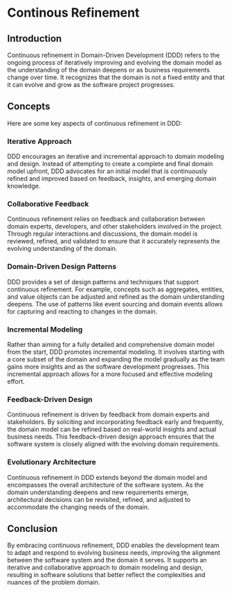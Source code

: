 # Continous Refinement

## Introduction

Continuous refinement in Domain-Driven Development (DDD) refers to the ongoing process of iteratively improving and evolving the domain model as the understanding of the domain deepens or as business requirements change over time. It recognizes that the domain is not a fixed entity and that it can evolve and grow as the software project progresses.

## Concepts

Here are some key aspects of continuous refinement in DDD:

### Iterative Approach

DDD encourages an iterative and incremental approach to domain modeling and design. Instead of attempting to create a complete and final domain model upfront, DDD advocates for an initial model that is continuously refined and improved based on feedback, insights, and emerging domain knowledge.

### Collaborative Feedback

Continuous refinement relies on feedback and collaboration between domain experts, developers, and other stakeholders involved in the project. Through regular interactions and discussions, the domain model is reviewed, refined, and validated to ensure that it accurately represents the evolving understanding of the domain.

### Domain-Driven Design Patterns

DDD provides a set of design patterns and techniques that support continuous refinement. For example, concepts such as aggregates, entities, and value objects can be adjusted and refined as the domain understanding deepens. The use of patterns like event sourcing and domain events allows for capturing and reacting to changes in the domain.

### Incremental Modeling

Rather than aiming for a fully detailed and comprehensive domain model from the start, DDD promotes incremental modeling. It involves starting with a core subset of the domain and expanding the model gradually as the team gains more insights and as the software development progresses. This incremental approach allows for a more focused and effective modeling effort.

### Feedback-Driven Design

Continuous refinement is driven by feedback from domain experts and stakeholders. By soliciting and incorporating feedback early and frequently, the domain model can be refined based on real-world insights and actual business needs. This feedback-driven design approach ensures that the software system is closely aligned with the evolving domain requirements.

### Evolutionary Architecture

Continuous refinement in DDD extends beyond the domain model and encompasses the overall architecture of the software system. As the domain understanding deepens and new requirements emerge, architectural decisions can be revisited, refined, and adjusted to accommodate the changing needs of the domain.

## Conclusion

By embracing continuous refinement, DDD enables the development team to adapt and respond to evolving business needs, improving the alignment between the software system and the domain it serves. It supports an iterative and collaborative approach to domain modeling and design, resulting in software solutions that better reflect the complexities and nuances of the problem domain.
